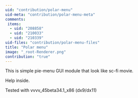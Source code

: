 ```yaml
---
uid: "contribution/polar-menu"
uid-meta: "contribution/polar-menu-meta"
comments: 
 items: 
  - uid: "208858"
  - uid: "210033"
  - uid: "210339"
uid-files: "contribution/polar-menu-files"
title: "Polar menu"
image: "_root-Renderer.png"
contribution: "true"
---
```


This is simple pie-menu GUI module that look like sc-fi movie.


Help inside.


Tested with vvvv_45beta34.1_x86 (dx9/dx11)
